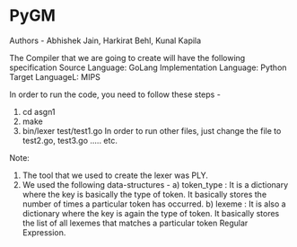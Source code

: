 # PyGM
Authors - Abhishek Jain, Harkirat Behl, Kunal Kapila 

The Compiler that we are going to create will have the following specification
Source Language: GoLang
Implementation Language: Python
Target LanguageL: MIPS

In order to run the code, you need to follow these steps -

1. cd asgn1
2. make
3. bin/lexer test/test1.go
   In order to run other files, just change the file to test2.go, test3.go ..... etc.

Note:

1. The tool that we used to create the lexer was PLY.
2. We used the following data-structures - 
        a) token_type : It is a dictionary where the key is basically the type of token. It basically stores the                 number of times a particular token has occurred. 
        b) lexeme : It is also a dictionary where the key is again the type of token. It basically stores the list of all lexemes that matches a particular token Regular Expression.



